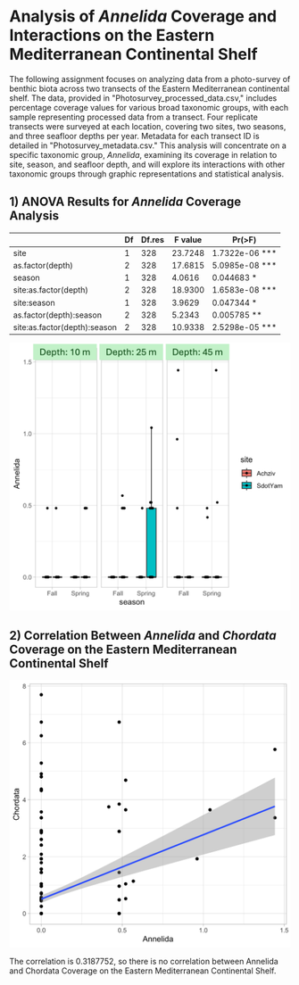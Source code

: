 # Analysis of *Annelida* Coverage and Interactions on the Eastern Mediterranean Continental Shelf #


The following assignment focuses on analyzing data from a photo-survey of benthic biota across two transects of the Eastern Mediterranean continental shelf. The data, provided in "Photosurvey_processed_data.csv," includes percentage coverage values for various broad taxonomic groups, with each sample representing processed data from a transect. Four replicate transects were surveyed at each location, covering two sites, two seasons, and three seafloor depths per year. Metadata for each transect ID is detailed in "Photosurvey_metadata.csv." This analysis will concentrate on a specific taxonomic group, *Annelida*, examining its coverage in relation to site, season, and seafloor depth, and will explore its interactions with other taxonomic groups through graphic representations and statistical analysis. 

## 1) ANOVA Results for *Annelida* Coverage Analysis ##

|                               | Df | Df.res | F value |     Pr(>F)    |
|-------------|----|--------|---------|---------------|
| site                          |  1 |    328 | 23.7248 | 1.7322e-06 *** |
| as.factor(depth)              |  2 |    328 | 17.6815 | 5.0985e-08 *** |
| season                        |  1 |    328 |  4.0616 |   0.044683 *   |
| site:as.factor(depth)         |  2 |    328 | 18.9300 | 1.6583e-08 *** |
| site:season                   |  1 |    328 |  3.9629 |   0.047344 *   |
| as.factor(depth):season       |  2 |    328 |  5.2343 |   0.005785 **  |
| site:as.factor(depth):season  |  2 |    328 | 10.9338 | 2.5298e-05 *** |


![Annelida Anova](https://github.com/HadarAharoni/HadarAharoni_Notebook/blob/main/images/ANOVA.png)

## 2) Correlation Between *Annelida* and *Chordata* Coverage on the Eastern Mediterranean Continental Shelf

![Annelida and Chordata Correlation](https://github.com/HadarAharoni/HadarAharoni_Notebook/blob/main/images/Rplot03.png)

The correlation is  0.3187752, so there is no correlation between Annelida and Chordata Coverage on the Eastern Mediterranean Continental Shelf.